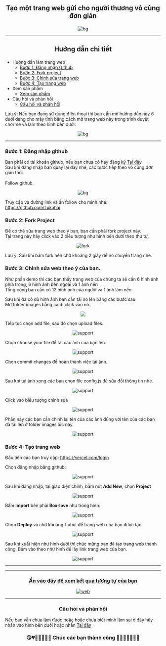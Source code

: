 ## <p align="center"> Tạo một trang web gửi cho người thương vô cùng đơn giản </p>
<p align="center"> <img src="https://github.com/zukahai/HaiZuka/blob/master/Images/box_bg.gif" alt="bg" /> </p>

<hr>

## <p align="center"> Hướng dẫn chi tiết </p>

* Hướng dẫn làm trang web
  * [Bước 1: Đăng nhập Github](#bước-1-đăng-nhập-github) </br>
  * [Bước 2: Fork project](#bước-2-fork-project) </br>
  * [Bước 3: Chỉnh sửa trang web](#bước-3-chỉnh-sửa-web-theo-ý-của-bạn) </br>
  * [Bước 4: Tạo trang web](#bước-4-tạo-trang-web) </br>
* Xem sản phẩm
  * [Xem sản phẩm](#-ấn-vào-đây-để-xem-kết-quả-tương-tự-của-bạn-)
* Câu hỏi và phản hồi
  * [Câu hỏi và phản hồi](#-câu-hỏi-và-phản-hồi-)

Lưu ý: Nếu bạn đang sử dụng điện thoại thì bạn cần mở hướng dẫn này ở dưới dạng cho máy tính bằng cách mở trang web này trong trình duyệt chorme và làm theo hình bên dưới:
<p align="center"> <img src="https://github.com/zukahai/HaiZuka/blob/master/Images/box1.png" alt="bg" /> </p>
<hr>

### Bước 1: Đăng nhập github
Bạn phải có tài khoản github, nếu bạn chưa có hay đăng ký [Tại đây](https://github.com/signup?ref_cta=Sign+up&ref_loc=header+logged+out&ref_page=%2F&source=header-home) </br>
Sau khi đăng nhập bạn quay lại đây nhé, các bước tiếp theo vô cùng đơn giản thôi.</br></br>
Follow github.</br>
<p align="center"> <img src="https://github.com/zukahai/Confess-Crush/blob/main/imagesGithub/follow.png" alt="bg" /> </p>

Truy cập và đường link và ấn follow cho mình nhé: https://github.com/zukahai


### Bước 2: Fork Project
Để có thể sửa trang web theo ý bạn, bạn cần phải fork project này. </br>
Tại trang này hãy click vào 2 biểu tượng như hình bên dưới theo thứ tự.
<p align="center"> <img src="https://github.com/zukahai/HaiZuka/blob/master/Images/box2.png" alt="fork" /> </p>
Lưu ý: Sau khi bấm fork nên chờ khoảng 2 giây để nó chuyển trang nhé.

### Bước 3: Chỉnh sửa web theo ý của bạn.
Như phần demo thì các bạn thấy trang web của chúng ta sẽ cần 6 hình ảnh phía trong, 6 hình ảnh bên ngoài và 1 ảnh nền</br>
Tổng cộng bạn cần có 12 hình ảnh của người và 1 ảnh làm nền.</br>

Sau khi đã có đủ hình ảnh bạn cần tải nó lên bằng các bước sau </br>
Mở folder images bằng cách click vào nó.
<p align="center"> <img src="https://github.com/zukahai/HaiZuka/blob/master/Images/box3.png" /> </p>
Tiếp tục chọn add file, sau đó chọn upload files.
<p align="center"> <img src="https://github.com/zukahai/HaiZuka/blob/master/Images/box4.png" alt="support" /> </p>

Chọn choose your file để tải các ảnh của bạn lên.
<p align="center"> <img src="https://github.com/zukahai/HaiZuka/blob/master/Images/box5.png" alt="support" /> </p>
Chọn commit changes để hoàn thành việc tải ảnh.
<p align="center"> <img src="https://github.com/zukahai/HaiZuka/blob/master/Images/box6.png" alt="support" /> </p>

Sau khi tải ảnh xong các bạn chọn file config.js để sửa đổi thông tin nhé.
<p align="center"> <img src="https://github.com/zukahai/HaiZuka/blob/master/Images/box7.png" alt="support" /> </p>

Click vào biểu tượng chỉnh sửa
<p align="center"> <img src="https://github.com/zukahai/HaiZuka/blob/master/Images/box8.png" alt="support" /> </p>

Phần này các bạn cần chỉnh lại tên của các ảnh đúng với tên của các bạn đã tải lên ở folder images lúc nãy.
<p align="center"> <img src="https://github.com/zukahai/HaiZuka/blob/master/Images/box9.png" alt="support" /> </p>

### Bước 4: Tạo trang web

Đầu tiên các bạn truy cập: https://vercel.com/login

Chọn đăng nhập bằng github:

<p align="center"> <img src="https://github.com/zukahai/confess-crush/blob/main/imagesGithub/vercel1.png" alt="support" /> </p>

Sau khi đăng nhập, tại giao diện chính, bấm nút **Add New**, chọn **Project**

<p align="center"> <img src="https://github.com/zukahai/confess-crush/blob/main/imagesGithub/vercel2.png" alt="support" /> </p>

Bấm **import** bên phải **Box-love** như trong hình:

<p align="center"> <img src="https://github.com/zukahai/confess-crush/blob/main/imagesGithub/vercel3.png" alt="support" /> </p>

Chọn **Deploy** và chờ khoảng 1 phút để trang web của bạn được tạo.

<p align="center"> <img src="https://github.com/zukahai/confess-crush/blob/main/imagesGithub/vercel4.png" alt="support" /> </p>

Sau khi xuất hiện như hình dưới thì chúc mừng bạn đã tạo trang web thành công. Bấm vào theo như hình để lấy link trang web của bạn.

<p align="center"> <img src="https://github.com/zukahai/confess-crush/blob/main/imagesGithub/vercel5.png" alt="support" /> </p>

<hr>


<hr>

### [<p align="center"> Ấn vào đây để xem kết quả tương tự của bạn </p>](https://zukahai.github.io/Box-love/)

[<p align="center"> <img src="https://github.com/zukahai/HaiZuka/blob/master/Images/box_bg.gif" alt="web" /> </p>](https://zukahai.github.io/Box-love/)

<hr>

### <p align="center"> Câu hỏi và phản hồi </p>

Nếu bạn vẫn chưa làm được hoặc hoặc chưa biết mình làm sai ở đây hãy nhấn vào hình bên dưới hoặc nhấn [Tại đây](https://github.com/zukahai/Box-love/issues/new)

### <p align="center">😘💔💙💓💝💟💑 Chúc các bạn thành công 💚💗💘💖💞💋👄</p>

